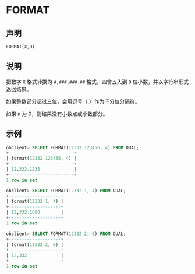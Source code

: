# FORMAT

## 声明

```sql
FORMAT(X,D)
```

## 说明

把数字 `X` 格式转换为 `#,###,###.##` 格式，四舍五入到 `D` 位小数，并以字符串形式返回结果。

如果整数部分超过三位，会用逗号（,）作为千分位分隔符。

如果 `D` 为 0，则结果没有小数点或小数部分。

## 示例

```sql
obclient> SELECT FORMAT(12332.123456, 4) FROM DUAL;
+-------------------------+
| format(12332.123456, 4) |
+-------------------------+
| 12,332.1235             |
+-------------------------+
1 row in set 

obclient> SELECT FORMAT(12332.1, 4) FROM DUAL;
+--------------------+
| format(12332.1, 4) |
+--------------------+
| 12,332.1000        |
+--------------------+
1 row in set 

obclient> SELECT FORMAT(12332.2, 0) FROM DUAL;
+--------------------+
| format(12332.2, 0) |
+--------------------+
| 12,332             |
+--------------------+
1 row in set 
```
